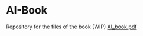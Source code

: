 # AI-Book
Repository for the files of the book (WIP)
[AI_book.pdf](https://github.com/Dj-Polyester/AI-Book/files/15448929/AI_book.pdf)
